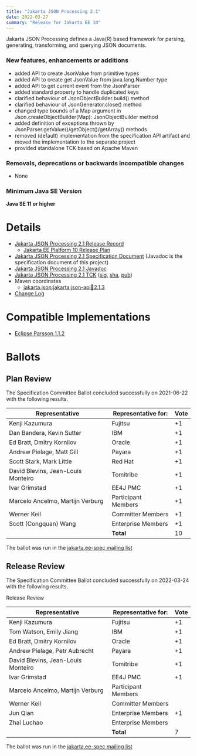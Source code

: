 ```yaml
---
title: "Jakarta JSON Processing 2.1"
date: 2022-03-27
summary: "Release for Jakarta EE 10"
---
```

Jakarta JSON Processing defines a Java(R) based framework for parsing, generating, transforming, and
querying JSON documents.

### New features, enhancements or additions
<!-- List here -->
* added API to create JsonValue from primitive types
* added API to create get JsonValue from java.lang.Number type
* added API to get current event from the JsonParser
* added standard property to handle duplicated keys
* clarified behaviour of JsonObjectBuilder.build() method
* clarified behaviour of JsonGenerator.close() method
* changed type bounds of a Map argument in Json.createObjectBuilder(Map): JsonObjectBuilder method
* added definition of exceptions thrown by JsonParser.getValue()/getObject()/getArray() methods
* removed (default) implementation from the specification API artifact and moved the implementation to the separate project
* provided standalone TCK based on Apache Maven

### Removals, deprecations or backwards incompatible changes
<!-- List here -->
* None

### Minimum Java SE Version
<!-- Specify the minimum required Java SE version for this specification -->
**Java SE 11 or higher**

# Details

* [Jakarta JSON Processing 2.1 Release Record](https://projects.eclipse.org/projects/ee4j.jsonp/releases/2.1)
  * [Jakarta EE Platform 10 Release Plan](https://jakartaee.github.io/platform/jakartaee10/JakartaEE10ReleasePlan)
* [Jakarta JSON Processing 2.1 Specification Document](./apidocs) (Javadoc is the specification document of this project)
* [Jakarta JSON Processing 2.1 Javadoc](./apidocs)
* [Jakarta JSON Processing 2.1 TCK](https://download.eclipse.org/jakartaee/jsonp/2.1/jakarta-jsonp-tck-2.1.1.zip)  ([sig](https://download.eclipse.org/jakartaee/jsonp/2.1/jakarta-jsonp-tck-2.1.1.zip.sig),  [sha](https://download.eclipse.org/jakartaee/jsonp/2.1/jakarta-jsonp-tck-2.1.1.zip.sha256),  [pub](https://jakarta.ee/specifications/jakartaee-spec-committee.pub))
* Maven coordinates
  * [jakarta.json:jakarta.json-api:jar:2.1.3](https://central.sonatype.com/artifact/jakarta.json/jakarta.json-api/2.1.3/jar)
* [Change Log](./changelog)


# Compatible Implementations

* [Eclipse Parsson 1.1.2](https://github.com/eclipse-ee4j/parsson/releases/tag/1.1.2)

# Ballots

## Plan Review
The Specification Committee Ballot concluded successfully on 2021-06-22 with the following results.

| Representative                     | Representative for: |  Vote  |
|------------------------------------|---------------------|--------|
| Kenji Kazumura                     | Fujitsu             |  +1    |
| Dan Bandera, Kevin Sutter          | IBM                 |  +1    |
| Ed Bratt, Dmitry Kornilov          | Oracle              |  +1    |
| Andrew Pielage, Matt Gill          | Payara              |  +1    |
| Scott Stark, Mark Little           | Red Hat             |  +1    |
| David Blevins, Jean-Louis Monteiro | Tomitribe           |  +1    |
| Ivar Grimstad                      | EE4J PMC            |  +1    |
| Marcelo Ancelmo, Martijn Verburg   | Participant Members |  +1    |
| Werner Keil                        | Committer Members   |  +1    |
| Scott (Congquan) Wang              | Enterprise Members  |  +1    |
|                                    | **Total**           |  10 |

The ballot was run in the [jakarta.ee-spec mailing list](https://www.eclipse.org/lists/jakarta.ee-spec/msg01870.html)

## Release Review
The Specification Committee Ballot concluded successfully on 2022-03-24 with the following results.

Release Review


| Representative                     | Representative for:     | Vote |
|------------------------------------|-------------------------|------|
| Kenji Kazumura                     | 	Fujitsu	              | +1   |
| Tom Watson, Emily Jiang            | 	IBM                   | +1   |
| Ed Bratt, Dmitry Kornilov          | 	Oracle                | +1   |
| Andrew Pielage, Petr Aubrecht      | 	Payara                | +1   |
| David Blevins, Jean-Louis Monteiro | 	Tomitribe             | +1   |
| Ivar Grimstad                      | 	EE4J PMC              | +1   |
| Marcelo Ancelmo, Martijn Verburg   | 	Participant Members   ||
| Werner Keil                        | 	Committer Members     ||
| Jun Qian                           | 	Enterprise Members    | +1   |
| Zhai Luchao                        | 	Enterprise Members    ||
|                                    | **Total**               | 7    |

The ballot was run in the [jakarta.ee-spec mailing list](https://www.eclipse.org/lists/jakarta.ee-spec/msg02274.html)
